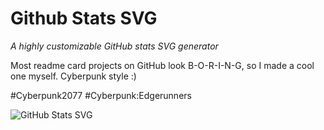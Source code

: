 # <i class="fa-brands fa-github fa-spin"></i> Github Stats SVG <i class="fa-solid fa-chart-line fa-fade"></i>
*A highly customizable GitHub stats SVG generator*

Most readme card projects on GitHub look B-O-R-I-N-G, so I made a cool one myself. Cyberpunk style :)

#Cyberpunk2077 #Cyberpunk:Edgerunners

![GitHub Stats SVG](https://github-stats-svg.vercel.app/api/github-status?username=gh0stintheshe11)
